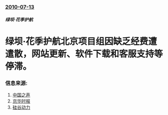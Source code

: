 ### [2010-07-13](/news/2010/07/13/index.md)

##### 绿坝·花季护航
#  绿坝·花季护航北京项目组因缺乏经费遭遣散，网站更新、软件下载和客服支持等停滞。




### 信息来源:

1. [中国之声](http://tech.ifeng.com/it/detail_2010_07/13/1761149_0.shtml)
2. [京华时报](http://tech.ifeng.com/it/detail_2010_07/13/1761016_0.shtml)
3. [硅谷动力](https://web.archive.org/web/20100714173252/http://www.enet.com.cn/article/2010/0713/A20100713686642.shtml)
